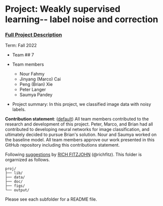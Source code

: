 # Project: Weakly supervised learning-- label noise and correction


### [Full Project Description](doc/project3_desc.md)

Term: Fall 2022

+ Team ## 7
+ Team members
	+ Nour Fahmy
	+ Jinyang (Marco) Cai
	+ Peng (Brian) Xie
	+ Peter Langer
	+ Saumya Pandey

+ Project summary: In this project, we classified image data with noisy labels.
	
**Contribution statement**: ([default](doc/a_note_on_contributions.md)) All team members contributed to the research and development of this project. Peter, Marco, and Brian had all contributed to developing neural networks for image classification, and ultimately decided to pursue Brian's solution. Nour and Saumya worked on the baseline model. All team members approve our work presented in this GitHub repository including this contributions statement. 

Following [suggestions](http://nicercode.github.io/blog/2013-04-05-projects/) by [RICH FITZJOHN](http://nicercode.github.io/about/#Team) (@richfitz). This folder is orgarnized as follows.

```
proj/
├── lib/
├── data/
├── doc/
├── figs/
└── output/
```

Please see each subfolder for a README file.
